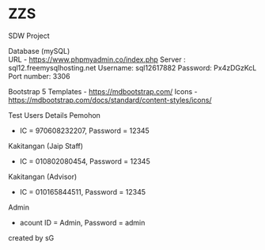 # ZZS
 SDW Project

Database (mySQL)  
URL - https://www.phpmyadmin.co/index.php
Server : sql12.freemysqlhosting.net
Username: sql12617882
Password: Px4zDGzKcL
Port number: 3306

Bootstrap 5
Templates - https://mdbootstrap.com/
Icons - https://mdbootstrap.com/docs/standard/content-styles/icons/

Test Users Details
Pemohon
- IC = 970608232207, Password = 12345

Kakitangan (Jaip Staff)
- IC = 010802080454, Password = 12345

Kakitangan (Advisor)
- IC = 010165844511, Password = 12345

Admin
- acount ID = Admin, Password = admin



created by sG